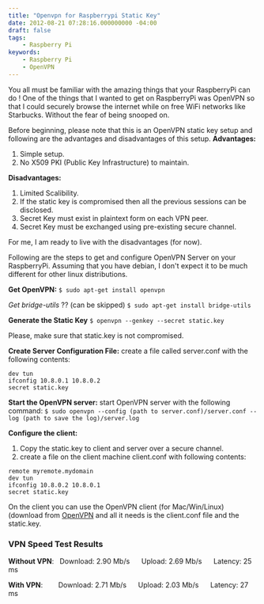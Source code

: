 ```yaml
---
title: "Openvpn for Raspberrypi Static Key"
date: 2012-08-21 07:28:16.000000000 -04:00
draft: false
tags:
    - Raspberry Pi
keywords:
    - Raspberry Pi
    - OpenVPN
---
```

You all must be familiar with the amazing things that your RaspberryPi can do ! One of the things that I wanted to get on RaspberryPi was OpenVPN so that I could securely browse the internet while on free WiFi networks like Starbucks. Without the fear of being snooped on.

Before beginning, please note that this is an OpenVPN static key setup and following are the advantages and disadvantages of this setup.
**Advantages:**
1. Simple setup.
2. No X509 PKI (Public Key Infrastructure) to maintain.

**Disadvantages:**
1. Limited Scalibility.
2. If the static key is compromised then all the previous sessions can be disclosed.
3. Secret Key must exist in plaintext form on each VPN peer.
4. Secret Key must be exchanged using pre-existing secure channel.


For me, I am ready to live with the disadvantages (for now).

Following are the steps to get and configure OpenVPN Server on your RaspberryPi. Assuming that you have debian, I don't expect it to be much different for other linux distributions.

**Get OpenVPN:**
`$ sudo apt-get install openvpn`

*Get bridge-utils* ?? (can be skipped)
`$ sudo apt-get install bridge-utils`

**Generate the Static Key**
`$ openvpn --genkey --secret static.key`

Please, make sure that static.key is not compromised.
	
**Create Server Configuration File:**
create a file called server.conf with the following contents:

```
dev tun
ifconfig 10.8.0.1 10.8.0.2
secret static.key
```

**Start the OpenVPN server:**
start OpenVPN server with the following command:
`$ sudo openvpn --config (path to server.conf)/server.conf --log (path to save the log)/server.log`

**Configure the client:**
1. Copy the static.key to client and server over a secure channel.
2. create a file on the client machine client.conf with following contents:


```
remote myremote.mydomain
dev tun
ifconfig 10.8.0.2 10.8.0.1
secret static.key
```

On the client you can use the OpenVPN client (for Mac/Win/Linux) (download from [OpenVPN](http://openvpn.net/) and all it needs is the client.conf file and the static.key.

### VPN Speed Test Results
**Without VPN**:   Download: 2.90 Mb/s      Upload: 2.69 Mb/s      Latency: 25 ms 

**With VPN**:        Download: 2.71 Mb/s      Upload: 2.03 Mb/s      Latency: 27 ms

